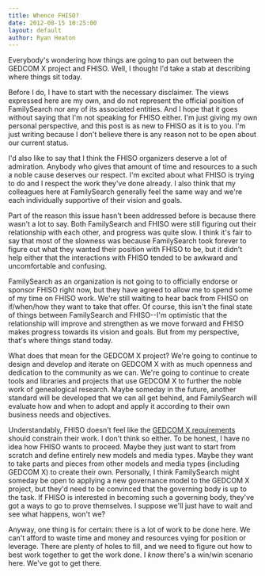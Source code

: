 ```yaml
---
title: Whence FHISO?
date: 2012-08-15 10:25:00
layout: default
author: Ryan Heaton
---
```


Everybody's wondering how things are going to pan out between the GEDCOM X project and FHISO.
Well, I thought I'd take a stab at describing where things sit today.

Before I do, I have to start with the necessary disclaimer. The views expressed here are
my own, and do not represent the official position of FamilySearch nor any of its associated
entities. And I hope that it goes without saying that I'm not speaking for FHISO either. I'm
just giving my own personal perspective, and this post is as new to FHISO as it is to you. 
I'm just writing because I don't believe there is any reason not to be open about our current
status. 

I'd also like to say that I think the FHISO organizers deserve a lot of admiration. Anybody 
who gives that amount of time and resources to a such a noble cause deserves our respect. I'm 
excited about what FHISO is trying to do and I respect the work they've done already. I also
think that my colleagues here at FamilySearch generally feel the same way and we're each
individually supportive of their vision and goals.

Part of the reason this issue hasn't been addressed before is because there wasn't a lot
to say. Both FamilySearch and FHISO were still figuring out their relationship with each other,
and progress was quite slow. I think it's fair to say that most of the slowness was because 
FamilySearch took forever to figure out what they wanted their position with FHISO to be, but
it didn't help either that the interactions with FHISO tended to be awkward and uncomfortable 
and confusing.

FamilySearch as an organization is not going to to officially endorse or sponsor FHISO right 
now, but they have agreed to allow me to spend some of my time on FHISO work. We're still
waiting to hear back from FHISO on if/when/how they want to take that offer. Of course, this
isn't the final state of things between FamilySearch and FHISO--I'm optimistic that the
relationship will improve and strengthen as we move forward and FHISO makes progress towards
its vision and goals. But from my perspective, that's where things stand today.

What does that mean for the GEDCOM X project? We're going to continue to design and develop 
and iterate on GEDCOM X with as much openness and dedication to the community as we can.
We're going to continue to create tools and libraries and projects that use GEDCOM X to 
further the noble work of genealogical research. Maybe someday in the future, another standard 
will be developed that we can all get behind, and FamilySearch will evaluate how and when to 
adopt and apply it according to their own business needs and objectives.

Understandably, FHISO doesn't feel like the [GEDCOM X requirements](http://familysearch.github.com/gedcomx/2012/08/14/requirements.html)
should constrain their work. I don't think so either. To be honest, I have no idea how FHISO
wants to proceed. Maybe they just want to start from scratch and define entirely new models
and media types. Maybe they want to take parts and pieces from other models and media types
(including GEDCOM X) to create their own. Personally, I think FamilySearch might someday be
open to applying a new governance model to the GEDCOM X project, but they'd need to be 
convinced that the governing body is up to the task. If FHISO is interested in becoming such
a governing body, they've got a ways to go to prove themselves. I suppose we'll just have to 
wait and see what happens, won't we?

Anyway, one thing is for certain: there is a lot of work to be done here. We can't afford 
to waste time and money and resources vying for position or leverage. There are 
plenty of holes to fill, and we need to figure out how to best work together to get
the work done. I _know_ there's a win/win scenario here. We've got to get there.
